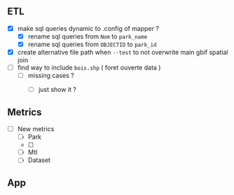 

## ETL 

- [x] make sql queries dynamic to .config of mapper ?
	- [x] rename sql queries from `Nom` to `park_name` 
	- [x] rename sql queries from `OBJECTID` to `park_id` 
- [x] create alternative file path when `--test` to not overwrite main gbif spatial join
- [ ] find way to include `bois.shp` ( foret ouverte data )
	- [ ] missing cases ?
		- [ ] just show it ?


## Metrics

- [ ] New metrics 
	- [ ] Park
	- [ ] 
	- [ ] Mtl
	- [ ] Dataset 

## App

